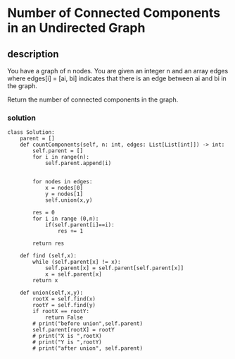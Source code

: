 # Number of Connected Components in an Undirected Graph

## description
You have a graph of n nodes. You are given an integer n and an array edges where edges[i] = [ai, bi] indicates that there is an edge between ai and bi in the graph.

Return the number of connected components in the graph.

### solution
```
class Solution:
    parent = []
    def countComponents(self, n: int, edges: List[List[int]]) -> int:
        self.parent = []
        for i in range(n):
            self.parent.append(i)
        

        for nodes in edges:
            x = nodes[0]
            y = nodes[1]
            self.union(x,y)

        res = 0
        for i in range (0,n):
            if(self.parent[i]==i):
                res += 1
        
        return res
        
    def find (self,x):
        while (self.parent[x] != x):
            self.parent[x] = self.parent[self.parent[x]]
            x = self.parent[x]
        return x
    
    def union(self,x,y):
        rootX = self.find(x)
        rootY = self.find(y)
        if rootX == rootY:
            return False
        # print("before union",self.parent)
        self.parent[rootX] = rootY
        # print("X is ",rootX)
        # print("Y is ",rootY)
        # print("after union", self.parent)
        
            
```


